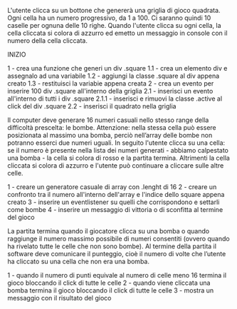 L'utente clicca su un bottone che genererà una griglia di gioco quadrata.
Ogni cella ha un numero progressivo, da 1 a 100. Ci saranno quindi 10 caselle per ognuna delle 10 righe. Quando l'utente clicca su ogni cella, la cella cliccata si colora di azzurro ed emetto un messaggio in console con il numero della cella cliccata.

INIZIO

1 - crea una funzione che generi un div .square
    1.1 - crea un elemento div e assegnalo ad una variabile
    1.2 - aggiungi la classe .square al div appena creato
    1.3 - restituisci la variabie appena creata
2 - crea un evento per inserire 100 div .square all'interno della griglia
    2.1 - inserisci un evento all'interno di tutti i div .square
        2.1.1 - inserisci e rimuovi la classe .active al click del div .square
    2.2 - inserisci il quadrato nella griglia

Il computer deve generare 16 numeri casuali nello stesso range della difficoltà prescelta: le bombe.
Attenzione: nella stessa cella può essere posizionata al massimo una bomba, perciò nell’array delle bombe non potranno esserci due numeri uguali.
In seguito l'utente clicca su una cella: se il numero è presente nella lista dei numeri generati - abbiamo calpestato una bomba - la cella si colora di rosso e la partita termina. Altrimenti la cella cliccata si colora di azzurro e l'utente può continuare a cliccare sulle altre celle.

1 - creare un generatore casuale di array con .lenght di 16
2 - creare un confronto tra il numero all'interno dell'array e l'indice dello square appena creato
3 - inserire un eventlistener su quelli che corrispondono e settarli come bombe
4 - inserire un messaggio di vittoria o di sconfitta al termine del gioco

La partita termina quando il giocatore clicca su una bomba o quando raggiunge il numero massimo possibile di numeri consentiti (ovvero quando ha rivelato tutte le celle che non sono bombe).
Al termine della partita il software deve comunicare il punteggio, cioè il numero di volte che l’utente ha cliccato su una cella che non era una bomba.

1 - quando il numero di punti equivale al numero di celle meno 16 termina il gioco bloccando il click di tutte le celle
2 - quando viene cliccata una bomba termina il gioco bloccando il click di tutte le celle
3 - mostra un messaggio con il risultato del gioco